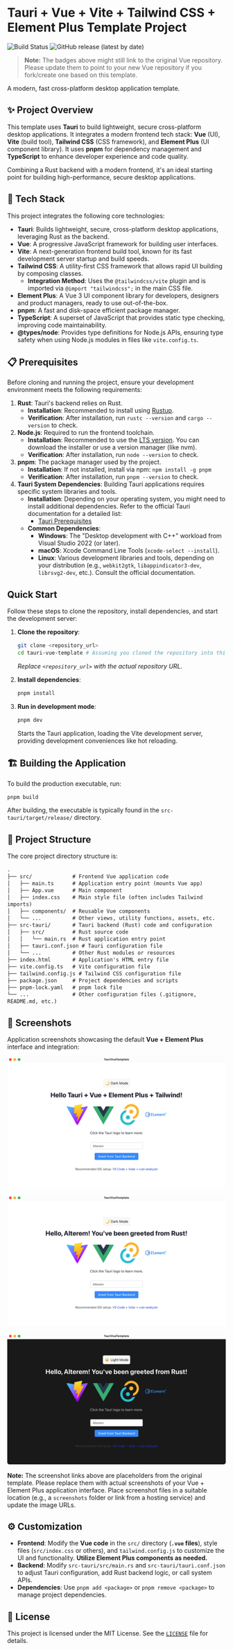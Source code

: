 # Tauri + Vue + Vite + Tailwind CSS + Element Plus Template Project

![Build Status](https://github.com/alterem/tauri-vue-template/actions/workflows/build.yml/badge.svg) ![GitHub release (latest by date)](https://img.shields.io/github/v/release/alterem/tauri-vue-template)

> **Note:** The badges above might still link to the original Vue repository. Please update them to point to your new Vue repository if you fork/create one based on this template.

A modern, fast cross-platform desktop application template.

## ✨ Project Overview

This template uses **Tauri** to build lightweight, secure cross-platform desktop applications. It integrates a modern frontend tech stack: **Vue** (UI), **Vite** (build tool), **Tailwind CSS** (CSS framework), and **Element Plus** (UI component library). It uses **pnpm** for dependency management and **TypeScript** to enhance developer experience and code quality.

Combining a Rust backend with a modern frontend, it's an ideal starting point for building high-performance, secure desktop applications.

## 🚀 Tech Stack

This project integrates the following core technologies:

*   **Tauri**: Builds lightweight, secure, cross-platform desktop applications, leveraging Rust as the backend.
*   **Vue**: A progressive JavaScript framework for building user interfaces.
*   **Vite**: A next-generation frontend build tool, known for its fast development server startup and build speeds.
*   **Tailwind CSS**: A utility-first CSS framework that allows rapid UI building by composing classes.
    *   **Integration Method**: Uses the `@tailwindcss/vite` plugin and is imported via `@import "tailwindcss";` in the main CSS file.
*   **Element Plus**: A Vue 3 UI component library for developers, designers and product managers, ready to use out-of-the-box.
*   **pnpm**: A fast and disk-space efficient package manager.
*   **TypeScript**: A superset of JavaScript that provides static type checking, improving code maintainability.
*   **@types/node**: Provides type definitions for Node.js APIs, ensuring type safety when using Node.js modules in files like `vite.config.ts`.

## 📋 Prerequisites

Before cloning and running the project, ensure your development environment meets the following requirements:

1.  **Rust**: Tauri's backend relies on Rust.
    *   **Installation**: Recommended to install using [Rustup](https://rustup.rs/).
    *   **Verification**: After installation, run `rustc --version` and `cargo --version` to check.
2.  **Node.js**: Required to run the frontend toolchain.
    *   **Installation**: Recommended to use the [LTS version](https://nodejs.org/). You can download the installer or use a version manager (like nvm).
    *   **Verification**: After installation, run `node --version` to check.
3.  **pnpm**: The package manager used by the project.
    *   **Installation**: If not installed, install via npm: `npm install -g pnpm`
    *   **Verification**: After installation, run `pnpm --version` to check.
4.  **Tauri System Dependencies**: Building Tauri applications requires specific system libraries and tools.
    *   **Installation**: Depending on your operating system, you might need to install additional dependencies. Refer to the official Tauri documentation for a detailed list:
        *   [Tauri Prerequisites](https://tauri.app/v1/guides/getting-started/prerequisites)
    *   **Common Dependencies**:
        *   **Windows**: The "Desktop development with C++" workload from Visual Studio 2022 (or later).
        *   **macOS**: Xcode Command Line Tools (`xcode-select --install`).
        *   **Linux**: Various development libraries and tools, depending on your distribution (e.g., `webkit2gtk`, `libappindicator3-dev`, `librsvg2-dev`, etc.). Consult the official documentation.

## Quick Start

Follow these steps to clone the repository, install dependencies, and start the development server:

1.  **Clone the repository**:
    ```bash
    git clone <repository_url>
    cd tauri-vue-template # Assuming you cloned the repository into this directory
    ```
    *Replace `<repository_url>` with the actual repository URL.*

2.  **Install dependencies**:
    ```bash
    pnpm install
    ```

3.  **Run in development mode**:
    ```bash
    pnpm dev
    ```
    Starts the Tauri application, loading the Vite development server, providing development conveniences like hot reloading.

## 🏗️ Building the Application

To build the production executable, run:

```bash
pnpm build
```

After building, the executable is typically found in the `src-tauri/target/release/` directory.

## 📂 Project Structure

The core project directory structure is:

```
.
├── src/             # Frontend Vue application code
│   ├── main.ts      # Application entry point (mounts Vue app)
│   ├── App.vue      # Main component
│   ├── index.css    # Main style file (often includes Tailwind imports)
│   ├── components/  # Reusable Vue components
│   └── ...          # Other views, utility functions, assets, etc.
├── src-tauri/       # Tauri backend (Rust) code and configuration
│   ├── src/         # Rust source code
│   │   └── main.rs  # Rust application entry point
│   ├── tauri.conf.json # Tauri configuration file
│   └── ...          # Other Rust modules or resources
├── index.html       # Application's HTML entry file
├── vite.config.ts   # Vite configuration file
├── tailwind.config.js # Tailwind CSS configuration file
├── package.json     # Project dependencies and scripts
├── pnpm-lock.yaml   # pnpm lock file
└── ...              # Other configuration files (.gitignore, README.md, etc.)
```

## 📸 Screenshots

Application screenshots showcasing the default **Vue + Element Plus** interface and integration:

![Application Main Interface Screenshot 1](https://raw.githubusercontent.com/alterem/picFB/master/uPic/2025/05/21/Alterem2025-05-21_17-55-33.jpg)

![Application Main Interface Screenshot 2](https://raw.githubusercontent.com/alterem/picFB/master/uPic/2025/05/21/Alterem2025-05-21_17-55-39.jpg)

![Application Main Interface Screenshot 2](https://raw.githubusercontent.com/alterem/picFB/master/uPic/2025/05/21/Alterem2025-05-21_17-55-44.jpg)

**Note:** The screenshot links above are placeholders from the original template. Please replace them with actual screenshots of your Vue + Element Plus application interface. Place screenshot files in a suitable location (e.g., a `screenshots` folder or link from a hosting service) and update the image URLs.

## ⚙️ Customization

*   **Frontend**: Modify the **Vue code** in the `src/` directory (**`.vue` files**), style files (`src/index.css` or others), and `tailwind.config.js` to customize the UI and functionality. **Utilize Element Plus components as needed.**
*   **Backend**: Modify `src-tauri/src/main.rs` and `src-tauri/tauri.conf.json` to adjust Tauri configuration, add Rust backend logic, or call system APIs.
*   **Dependencies**: Use `pnpm add <package>` or `pnpm remove <package>` to manage project dependencies.

## 📄 License

This project is licensed under the MIT License. See the [`LICENSE`](LICENSE) file for details.